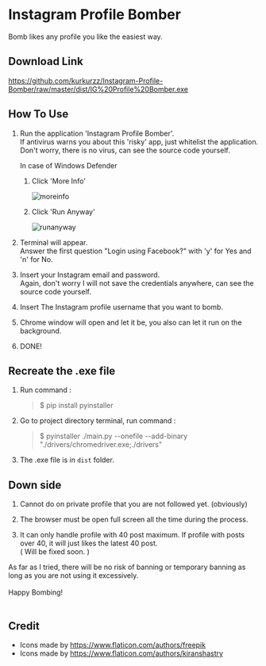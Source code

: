 # Instagram Profile Bomber
Bomb likes any profile you like the easiest way.

## Download Link
https://github.com/kurkurzz/Instagram-Profile-Bomber/raw/master/dist/IG%20Profile%20Bomber.exe

## How To Use
1. Run the application 'Instagram Profile Bomber'. <br>
If antivirus warns you about this 'risky' app, just whitelist the application. Don't worry, there is no virus, can see the source code yourself.

    In case of Windows Defender
    1. Click 'More Info'

        ![moreinfo](https://user-images.githubusercontent.com/64152220/91061343-a6531b00-e65e-11ea-811a-1055e7ac300a.jpg)

    1. Click 'Run Anyway'

        ![runanyway](https://user-images.githubusercontent.com/64152220/91061765-c1be2600-e65e-11ea-8164-31ad413481fe.jpg)

1. Terminal will appear. <br>
Answer the first question "Login using Facebook?" with 'y' for Yes and 'n' for No.

1. Insert your Instagram email and password. <br>
Again, don't worry I will not save the credentials anywhere, can see the source code yourself.

1. Insert The Instagram profile username that you want to bomb.

1. Chrome window will open and let it be, you also can let it run on the background.

1. DONE!

## Recreate the .exe file
1. Run command :
    >$ pip install pyinstaller
1. Go to project directory terminal, run command :
    >$ pyinstaller ./main.py --onefile --add-binary "./drivers/chromedriver.exe;./drivers"
1. The .exe file is in ```dist``` folder.

## Down side
1. Cannot do on private profile that you are not followed yet. (obviously)

1. The browser must be open full screen all the time during the process.

1. It can only handle profile with 40 post maximum. If profile with posts over 40, it will just likes the latest 40 post. <br>
( Will be fixed soon. )

As far as I tried, there will be no risk of banning or temporary banning as long as you are not using it excessively.
<br>
<br>
Happy Bombing!
<br>
<br>

## Credit
- Icons made by https://www.flaticon.com/authors/freepik
- Icons made by https://www.flaticon.com/authors/kiranshastry
